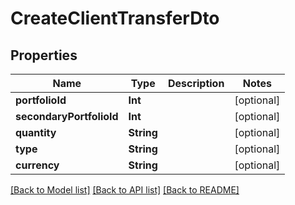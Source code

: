 # CreateClientTransferDto

## Properties
Name | Type | Description | Notes
------------ | ------------- | ------------- | -------------
**portfolioId** | **Int** |  | [optional] 
**secondaryPortfolioId** | **Int** |  | [optional] 
**quantity** | **String** |  | [optional] 
**type** | **String** |  | [optional] 
**currency** | **String** |  | [optional] 

[[Back to Model list]](../README.md#documentation-for-models) [[Back to API list]](../README.md#documentation-for-api-endpoints) [[Back to README]](../README.md)


